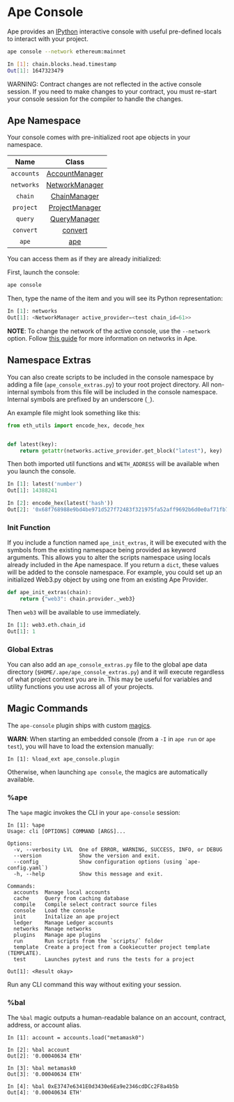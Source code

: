 # Ape Console

Ape provides an [IPython](https://ipython.readthedocs.io/) interactive console with useful pre-defined locals to interact with your project.

```bash
ape console --network ethereum:mainnet

In [1]: chain.blocks.head.timestamp
Out[1]: 1647323479
```

WARNING: Contract changes are not reflected in the active console session.
If you need to make changes to your contract, you must re-start your console session for the compiler to handle the changes.

## Ape Namespace

Your console comes with pre-initialized root ape objects in your namespace.

|    Name    |                                                   Class                                                    |
| :--------: | :--------------------------------------------------------------------------------------------------------: |
| `accounts` |       [AccountManager](../methoddocs/managers.html?highlight=accounts#module-ape.managers.accounts)        |
| `networks` |       [NetworkManager](../methoddocs/managers.html?highlight=networks#module-ape.managers.networks)        |
|  `chain`   |           [ChainManager](../methoddocs/managers.html?highlight=chain#module-ape.managers.chain)            |
| `project`  |    [ProjectManager](../methoddocs/managers.html?highlight=project#module-ape.managers.project.manager)     |
|  `query`   |           [QueryManager](../methoddocs/managers.html?highlight=query#module-ape.managers.query)            |
| `convert`  | [convert](../methoddocs/managers.html?highlight=query#ape.managers.converters.AddressAPIConverter.convert) |
|   `ape`    |                                       [ape](../methoddocs/ape.html)                                        |

You can access them as if they are already initialized:

First, launch the console:

```bash
ape console
```

Then, type the name of the item and you will see its Python representation:

```python
In [1]: networks
Out[1]: <NetworkManager active_provider=<test chain_id=61>>
```

**NOTE**: To change the network of the active console, use the `--network` option.
Follow [this guide](./networks.html) for more information on networks in Ape.

## Namespace Extras

You can also create scripts to be included in the console namespace by adding a file (`ape_console_extras.py`) to your root project directory.  All non-internal symbols from this file will be included in the console namespace.  Internal symbols are prefixed by an underscore (`_`).

An example file might look something like this:

```python
from eth_utils import encode_hex, decode_hex


def latest(key):
    return getattr(networks.active_provider.get_block("latest"), key)
```

Then both imported util functions and `WETH_ADDRESS` will be available when you launch the console.

```python
In [1]: latest('number')
Out[1]: 14388241

In [2]: encode_hex(latest('hash'))
Out[2]: '0x68f768988e9bd4be971d527f72483f321975fa52aff9692b6d0e0af71fb77aaf'
```

### Init Function

If you include a function named `ape_init_extras`, it will be executed with the symbols from the existing namespace being provided as keyword arguments.  This allows you to alter the scripts namespace using locals already included in the Ape namespace.  If you return a `dict`, these values will be added to the console namespace.  For example, you could set up an initialized Web3.py object by using one from an existing Ape Provider.

```python
def ape_init_extras(chain):
    return {"web3": chain.provider._web3}
```

Then `web3` will be available to use immediately.

```python
In [1]: web3.eth.chain_id
Out[1]: 1
```

### Global Extras

You can also add an `ape_console_extras.py` file to the global ape data directory (`$HOME/.ape/ape_console_extras.py`) and it will execute regardless of what project context you are in.  This may be useful for variables and utility functions you use across all of your projects.

## Magic Commands

The `ape-console` plugin ships with custom [magics](https://ipython.readthedocs.io/en/stable/interactive/magics.html#line-magics).

**WARN**: When starting an embedded console (from a `-I` in `ape run` or `ape test`), you will have to load the extension manually:

```shell
In [1]: %load_ext ape_console.plugin
```

Otherwise, when launching `ape console`, the magics are automatically available.

### %ape

The `%ape` magic invokes the CLI in your `ape-console` session:

```shell
In [1]: %ape
Usage: cli [OPTIONS] COMMAND [ARGS]...

Options:
  -v, --verbosity LVL  One of ERROR, WARNING, SUCCESS, INFO, or DEBUG
  --version            Show the version and exit.
  --config             Show configuration options (using `ape-config.yaml`)
  -h, --help           Show this message and exit.

Commands:
  accounts  Manage local accounts
  cache     Query from caching database
  compile   Compile select contract source files
  console   Load the console
  init      Initalize an ape project
  ledger    Manage Ledger accounts
  networks  Manage networks
  plugins   Manage ape plugins
  run       Run scripts from the `scripts/` folder
  template  Create a project from a Cookiecutter project template (TEMPLATE).
  test      Launches pytest and runs the tests for a project

Out[1]: <Result okay>
```

Run any CLI command this way without exiting your session.

### %bal

The `%bal` magic outputs a human-readable balance on an account, contract, address, or account alias.

```shell
In [1]: account = accounts.load("metamask0")

In [2]: %bal account
Out[2]: '0.00040634 ETH'

In [3]: %bal metamask0
Out[3]: '0.00040634 ETH'

In [4]: %bal 0xE3747e6341E0d3430e6Ea9e2346cdDCc2F8a4b5b
Out[4]: '0.00040634 ETH'
```
